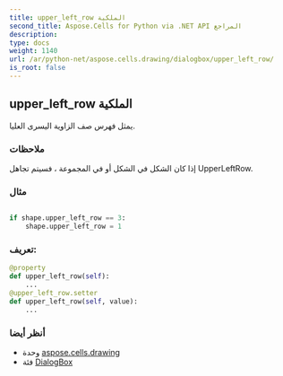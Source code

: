 ```yaml
---
title: upper_left_row الملكية
second_title: Aspose.Cells for Python via .NET API المراجع
description:
type: docs
weight: 1140
url: /ar/python-net/aspose.cells.drawing/dialogbox/upper_left_row/
is_root: false
---
```

##  upper_left_row الملكية

يمثل فهرس صف الزاوية اليسرى العليا.

###  ملاحظات

إذا كان الشكل في الشكل أو في المجموعة ، فسيتم تجاهل UpperLeftRow.

###  مثال

```python

if shape.upper_left_row == 3:
    shape.upper_left_row = 1

```
###  تعريف:
```python
@property
def upper_left_row(self):
    ...
@upper_left_row.setter
def upper_left_row(self, value):
    ...
```

###  أنظر أيضا
* وحدة [aspose.cells.drawing](../../)
* فئة [DialogBox](/cells/ar/python-net/aspose.cells.drawing/dialogbox)
